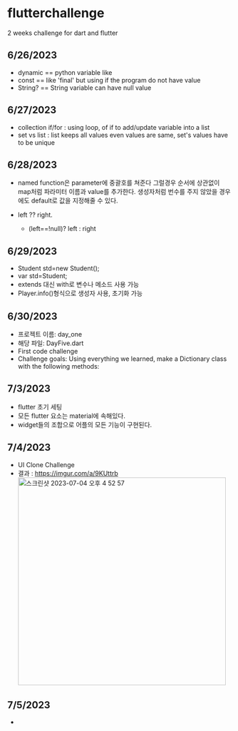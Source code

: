 # flutterchallenge

2 weeks challenge for dart and flutter


6/26/2023
- 
- dynamic == python variable like
- const == like 'final' but using if the program do not have value
- String? == String variable can have null value

6/27/2023
- 
- collection if/for : using loop, of if to add/update variable into a list
- set vs list : list keeps all values even values are same, set's values have to be unique

6/28/2023
- 
- named function은 parameter에 중괄호를 쳐준다 그럴경우 순서에 상관없이 map처럼 파라미터 이름과 value를 추가한다.
  생성자처럼 번수를 주지 않았을 경우에도 default로 값을 지정해줄 수 있다.

- left ?? right. 
  - (left==!null)? left : right
 
6/29/2023
- 
- Student std=new Student();
- var std=Student;
- extends 대신 with로 변수나 메소드 사용 가능
- Player.info()형식으로 생성자 사용, 초기화 가능

6/30/2023
-
- 프로젝트 이름: day_one
- 해당 파일: DayFive.dart
- First code challenge
- Challenge goals: Using everything we learned, make a Dictionary class with the following methods:

7/3/2023
- 

- flutter 초기 세팅
- 모든 flutter 요소는 material에 속해있다.
- widget들의 조합으로 어플의 모든 기능이 구현된다.

7/4/2023
- 
- UI Clone Challenge
- 결과 : https://imgur.com/a/9KUttrb
  <img width="466" alt="스크린샷 2023-07-04 오후 4 52 57" src="https://github.com/bladnoch/flutter-challenge/assets/112937442/a3befd0a-b9e3-4479-80b7-1ab1856cc711">

7/5/2023
-
- 

